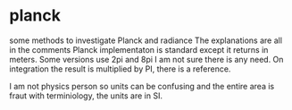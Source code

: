 # planck
some methods to investigate Planck and radiance
The explanations are all in the comments
Planck implementaton is standard except it returns in meters.
Some versions use 2pi and 8pi I am not sure there is any need.
On integration the result is multiplied by PI, there is a reference.

I am not  physics person so units can be confusing and the entire area is
fraut with terminiology, the units are in SI.
